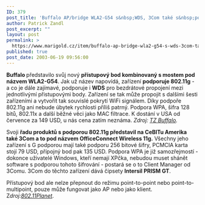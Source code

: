 ```yaml
---
ID: 379
post_title: 'Buffalo AP/bridge WLA2-G54 s&nbsp;WDS, 3Com také s&nbsp;podporou 802.11g'
author: Patrick Zandl
post_excerpt: ""
layout: post
permalink: >
  https://www.marigold.cz/item/buffalo-ap-bridge-wla2-g54-s-wds-3com-take-s-podporou-802-11g
published: true
post_date: 2003-06-19 09:56:00
---
```

<P><STRONG>Buffalo </STRONG>představilo svůj nový <STRONG>přístupový bod kombinovaný s mostem pod názvem WLA2-G54</STRONG>. Jak už název napovídá, zařízení <STRONG>podporuje 802.11g</STRONG> - a co je dále zajímavé, podporuje i <STRONG>WDS</STRONG> pro bezdrátové propojení mezi jednotlivýmí přistupovými body. Zařízení se tak může propojit s dalšími šesti zařízeními a vytvořit tak souvislé pokrytí WiFi signálem. Díky podpoře 802.11g ani nebude úbytek rychlosti příliš patrný. Podpora WPA, šifra 128 bitů, 802.11x a další běžné věci jako MAC filtrace. K dostání v USA od července za 149 USD, u nás cena zatím neznáma.<EM> Zdroj: </EM><A href="http://www.buffalotech.com/wireless/news/releases/2003-06-18.html" target=_blank><EM>TZ Buffalo</EM></A><EM>.</EM></P>
<P>Svoji <STRONG>řadu produktů s podporou 802.11g představil na CeBITu Amerika také 3Com a to pod názvem OfficeConnect Wireless 11g.</STRONG> Všechny jeho zařízení s G podporou mají také podporu 256 bitové šifry, PCMCIA karta stojí 79 USD, přípojný bod pak 135 USD. Podpora WPA je již samozřejmostí - dokonce uživatelé Windows, kteří nemají XPčka, nebudou muset shánět software s podporou tohoto šifrování - postará se o to Client Manager od 3Comu. 3Com do těchto zařízení dává čipsety <STRONG>Intersil PRISM GT</STRONG>. </P>
<P>Přístupový bod ale nelze přepnout do režimu point-to-point nebo point-to-multipoint, pouze může fungovat jako AP nebo jako klient. Z<EM>droj:</EM><A href="http://www.80211-planet.com/news/article.php/2223831" target=_blank><EM>802.11Planet</EM></A>.</P>